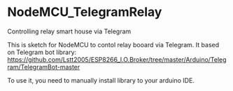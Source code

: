 # NodeMCU_TelegramRelay
Controlling relay smart house via Telegram

This is sketch for NodeMCU to contol relay booard via Telegram.
It based on Telegram bot library: https://github.com/Lstt2005/ESP8266_I.O.Broker/tree/master/Arduino/Telegram/TelegramBot-master

To use it, you need to manually install library to your arduino IDE.
